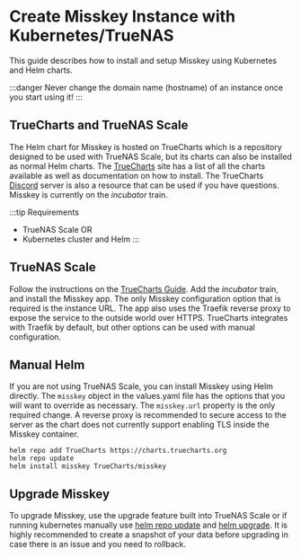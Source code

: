 # Create Misskey Instance with Kubernetes/TrueNAS

This guide describes how to install and setup Misskey using Kubernetes and Helm charts.

:::danger
Never change the domain name (hostname) of an instance once you start using it!
:::

## TrueCharts and TrueNAS Scale

The Helm chart for Misskey is hosted on TrueCharts which is a repository designed to be used with TrueNAS Scale, but its charts can also be installed as normal Helm charts. The [TrueCharts](https://truecharts.org/charts/incubator/misskey/) site has a list of all the charts available as well as documentation on how to install. The TrueCharts [Discord](https://discord.gg/Ax9ZgzKx9t) server is also a resource that can be used if you have questions. Misskey is currently on the _incubator_ train.

:::tip Requirements

- TrueNAS Scale
  OR
- Kubernetes cluster and Helm
  :::

## TrueNAS Scale

Follow the instructions on the [TrueCharts Guide](https://truecharts.org/manual/guides/Adding-TrueCharts/). Add the _incubator_ train, and install the Misskey app. The only Misskey configuration option that is required is the instance URL. The app also uses the Traefik reverse proxy to expose the service to the outside world over HTTPS. TrueCharts integrates with Traefik by default, but other options can be used with manual configuration.

## Manual Helm

If you are not using TrueNAS Scale, you can install Misskey using Helm directly. The `misskey` object in the values.yaml file has the options that you will want to override as necessary. The `misskey.url` property is the only required change. A reverse proxy is recommended to secure access to the server as the chart does not currently support enabling TLS inside the Misskey container.

```
helm repo add TrueCharts https://charts.truecharts.org
helm repo update
helm install misskey TrueCharts/misskey
```

## Upgrade Misskey

To upgrade Misskey, use the upgrade feature built into TrueNAS Scale or if running kubernetes manually use [helm repo update](https://helm.sh/docs/helm/helm_repo_update/) and [helm upgrade](https://helm.sh/docs/helm/helm_upgrade/). It is highly recommended to create a snapshot of your data before upgrading in case there is an issue and you need to rollback.
